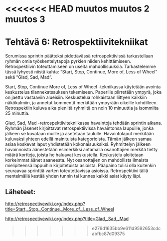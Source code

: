 <<<<<<< HEAD
muutos
muutos 2
muutos 3
=======
# Tehtävä 6: Retrospektiivitekniikat

Scrumissa sprintin päätteksi pidettävässä retrospektiivissä tarkastellaan ryhmän omia työskentelytapoja pyrkien niiden kehittämiseen. Retrospektiivin toteuttamiseen on useita mahdollisuuksia. Tarkastelemme tässä lyhyesti niistä kahta: “Start, Stop, Continue, More of, Less of Wheel” sekä “Glad, Sad, Mad”.

Start, Stop, Continue More of, Less of Wheel -tekniikassa käytetään avointa keskustelua tilannekatsauksen tekemiseen. Paperille piirretään ympyrä, joka on jaettu vastaaviin alueisiin. Keskustelua rohkaistaan liittyen kaikkiin näkökulmiin, ja annetut kommentit merkitään ympyrään oikeille kohdilleen. Retrospektiin kuluva aika pieniltä ryhmiltä on noin 10 minuuttia ja isommilta 25 minuttia.

Glad, Sad, Mad -retrospektiivitekniikassa havaintoja tehdään sprintin aikana. Ryhmän jäsenet kirjoittavat retrospektiivissa havaintonsa laupuille, jonka jälkeen se kuvataan muille ja asetetaan taululle. Havaintolaput merkitään kuluvaksi yhteen edellä mainituista kategorioista. Tämän jälkeen samaa asiaa koskevat laput yhdistetään kokonaisuuksiksi. Ryhmittelyn jälkeen havainnoista äänestetään esimerkiksi antamalla osanottajien merkitä tietty määrä kortteja, joista he haluavat keskustella. Keskustelu aloitetaan korkeimmat äänet saaneesta. Nyt osanottajien on mahdollista ilmaista mielipiteensä lappuihin kirjoitetuista asioista. Pääpaino tulisi olla kuitenkin seuraavaa sprinttiä varten toteutettavissa asioissa. Retrospektiivi tällä mentelmällä kestää yhden tunnin tai kunnes kaikki asiat käyty läpi.

## Läheteet:

http://retrospectivewiki.org/index.php?title=Start,_Stop,_Continue,_More_of,_Less_of_Wheel

http://retrospectivewiki.org/index.php?title=Glad,_Sad,_Mad
>>>>>>> e276d1635bb9e611d9592653cdcabfbc87d09375
